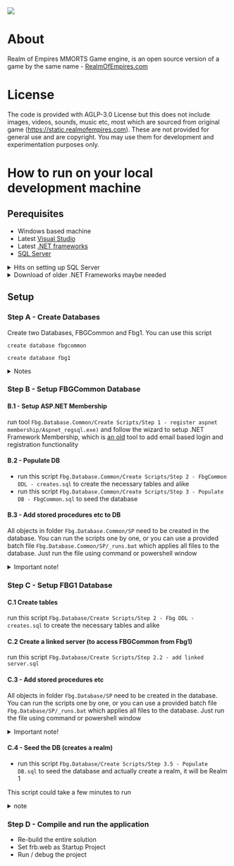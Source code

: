 <picture>
  <img src="https://static.realmofempires.com/images/D2test/RoEBanner.png">
</picture>

# About
Realm of Empires MMORTS Game engine, is an open source version of a game by the same name - [RealmOfEmpires.com](https://www.realmofempires.com/)

# License
The code is provided with AGLP-3.0 License but this does not include images, videos, sounds, music etc, most which are sourced from original game (https://static.realmofempires.com). These are not provided for general use and are copyright. You may use them for development and experimentation purposes only.

# How to run on your local development machine

## Perequisites 
- Windows based machine
- Latest [Visual Studio](https://visualstudio.microsoft.com/downloads/)
- Latest [.NET frameworks](https://dotnet.microsoft.com/en-us/download/dotnet-framework)
- [SQL Server](https://www.microsoft.com/en-ca/sql-server/sql-server-downloads) 
<details>
<summary>Hits on setting up SQL Server</summary>

SQL Server Developer addition is a free to use version of SQL Server that you can download from [here](https://www.microsoft.com/en-ca/sql-server/sql-server-downloads)

You can also easily [setup SQL Sever via Docker](https://www.linkedin.com/pulse/how-setup-local-database-server-developer-greg-bala-m69tc/)

Please note that you cannot use Azre SQL Databases as Realm of Empires utalizes multiple databases with cross database queries. [Azure SQL Managed Instance](https://learn.microsoft.com/en-us/azure/azure-sql/managed-instance/sql-managed-instance-paas-overview?view=azuresql) can be used 
</details>

<details>
<summary>Download of older .NET Frameworks maybe needed</summary>

We have not yet fully tested this on a machine with only the latest .net framework. As part of the setup, older version may be neccessary. Please log an issue so that we can update this guide
</details>

## Setup

### Step A - Create Databases

Create two Databases, FBGCommon and Fbg1. You can use this script

```
create database fbgcommon

create database fbg1
```
<details>
<summary>Notes</summary>

These databases can be named differently, however, you would need to edit a lot of script files if you do name them differently. Leave the names as they are to start. 

FBGCommon database holds data related to the player of the game, that is not specific to any world (realm) 
Fbg1 database represents one world (realm). Game engine supports multiple realms, with one database for each realm. 

Trivia: Term "fbg" stands for, "face-book-game" since Realm of Empires started as a game on facebook and did not have a name when development started. The term "fbg" stuck and is used througout the code
</details>

### Step B - Setup FBGCommon Database
#### B.1 - Setup ASP.NET Membership
run tool `Fbg.Database.Common/Create Scripts/Step 1 - register aspnet membership/Aspnet_regsql.exe)` and follow the wizard to setup .NET Framework Membership, which is [an old](https://learn.microsoft.com/en-us/aspnet/identity/overview/migrations/migrating-an-existing-website-from-sql-membership-to-aspnet-identity) 
tool to add email based login and registration functionality


#### B.2 - Populate DB

- run this script `Fbg.Database.Common/Create Scripts/Step 2 - FbgCommon DDL - creates.sql` to create the necessary tables and alike
- run this script `Fbg.Database.Common/Create Scripts/Step 3 - Populate DB - FbgCommon.sql` to seed the database

#### B.3 - Add stored procedures etc to DB

All objects in folder `Fbg.Database.Common/SP` need to be created in the database. You can run the scripts one by one, or you can use a provided batch file `Fbg.Database.Common/SP/_runs.bat` 
which applies all files to the database. Just run the file using command or powershell window


<details>
<summary>Important note!</summary>

Running `_runs.bat` will generate a lot of warnings that one object depends on another, which is not yet created. It is safe to run this batch file multiple times 
and the 2nd time you run it, no warnings should be generated. 

Run the file at least twice, and ensure no errors are generated to be sure all files applied successfully

</details>

### Step C - Setup FBG1 Database

#### C.1 Create tables 
run this script `Fbg.Database/Create Scripts/Step 2 - Fbg DDL - creates.sql` to create the necessary tables and alike

#### C.2 Create a linked server (to access FBGCommon from Fbg1) 
run this script `Fbg.Database/Create Scripts/Step 2.2 - add linked server.sql` 

#### C.3 - Add stored procedures etc 

All objects in folder `Fbg.Database/SP` need to be created in the database. You can run the scripts one by one, or you can use a provided batch file `Fbg.Database/SP/_runs.bat` 
which applies all files to the database. Just run the file using command or powershell window


<details>
<summary>Important note!</summary>

Running `_runs.bat` will generate a lot of warnings that one object depends on another, which is not yet created. It is safe to run this batch file multiple times 
and the 2nd time you run it, no warnings should be generated. 

Run the file at least twice, and ensure no errors are generated to be sure all files applied successfully

</details>

#### C.4 - Seed the DB (creates a realm)

- run this script `Fbg.Database/Create Scripts/Step 3.5 - Populate DB.sql` to seed the database and actually create a realm, it will be Realm 1

This script could take a few minutes to run

<details>
<summary>note</summary>

You can create many different types of realms (worlds). You will edit this script to change the parameters of those realms. For now, just setup a default realm as is. 

</details>

### Step D - Compile and run the application
- Re-build the entire solution
- Set frb.web as Startup Project
- Run / debug the project 
